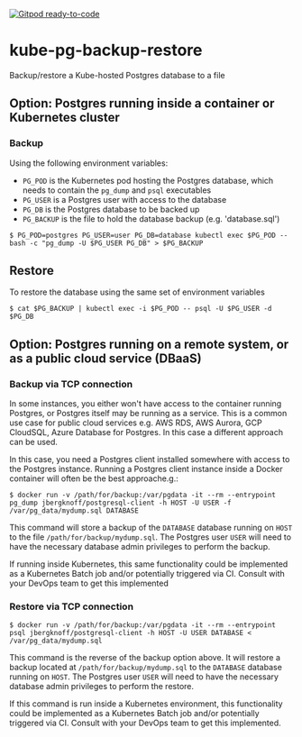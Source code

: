 [![Gitpod ready-to-code](https://img.shields.io/badge/Gitpod-ready--to--code-blue?logo=gitpod)](https://gitpod.io/#https://github.com/monch1962/kube-pg-backup-restore)

# kube-pg-backup-restore
Backup/restore a Kube-hosted Postgres database to a file

## Option: Postgres running inside a container or Kubernetes cluster

### Backup

Using the following environment variables:
- `PG_POD` is the Kubernetes pod hosting the Postgres database, which needs to contain the `pg_dump` and `psql` executables
- `PG_USER` is a Postgres user with access to the database
- `PG_DB` is the Postgres database to be backed up
- `PG_BACKUP` is the file to hold the database backup (e.g. 'database.sql')

 `$ PG_POD=postgres PG_USER=user PG_DB=database kubectl exec $PG_POD -- bash -c "pg_dump -U $PG_USER PG_DB" > $PG_BACKUP`

## Restore

To restore the database using the same set of environment variables

`$ cat $PG_BACKUP | kubectl exec -i $PG_POD -- psql -U $PG_USER -d $PG_DB`

## Option: Postgres running on a remote system, or as a public cloud service (DBaaS)

### Backup via TCP connection
 
In some instances, you either won't have access to the container running Postgres, or Postgres itself may be running as a service. This is a common use case for public cloud services e.g. AWS RDS, AWS Aurora, GCP CloudSQL, Azure Database for Postgres. In this case a different approach can be used.
 
In this case, you need a Postgres client installed somewhere with access to the Postgres instance. Running a Postgres client instance inside a Docker container will often be the best approache.g.:

`$ docker run -v /path/for/backup:/var/pgdata -it --rm --entrypoint pg_dump jbergknoff/postgresql-client -h HOST -U USER -f /var/pg_data/mydump.sql DATABASE`

This command will store a backup of the `DATABASE` database running on `HOST` to the file `/path/for/backup/mydump.sql`. The Postgres user `USER` will need to have the necessary database admin privileges to perform the backup.

If running inside Kubernetes, this same functionality could be implemented as a Kubernetes Batch job and/or potentially triggered via CI. Consult with your DevOps team to get this implemented

### Restore via TCP connection

`$ docker run -v /path/for/backup:/var/pgdata -it --rm --entrypoint psql jbergknoff/postgresql-client -h HOST -U USER DATABASE < /var/pg_data/mydump.sql`

This command is the reverse of the backup option above. It will restore a backup located at `/path/for/backup/mydump.sql` to the `DATABASE` database running on `HOST`. The Postgres user `USER` will need to have the necessary database admin privileges to perform the restore.

If this command is run inside a Kubernetes environment, this functionality could be implemented as a Kubernetes Batch job and/or potentially triggered via CI. Consult with your DevOps team to get this implemented.
